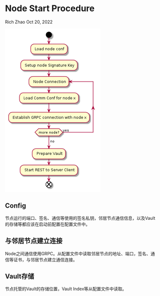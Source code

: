 # Node Start Procedure
Rich Zhao
Oct 20, 2022

![Nod Start Procedure](./images/node-start.png)

## Config
节点运行的端口、签名、通信等使用的签名私钥，邻居节点通信信息，以及Vault的存储等都应该在启动前配置在配置文件中。
## 与邻居节点建立连接
Node之间通信使用GRPC。从配置文件中读取邻居节点的地址、端口，签名、通信等证书，与邻居节点建立通信连接。
## Vault存储
节点托管的Vault的存储位置，Vault Index等从配置文件中读取。
